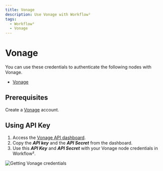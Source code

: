 ```yaml
---
title: Vonage
description: Use Vonage with Workflow²
tags:
  - Workflow²
  - Vonage
---
```

# Vonage

You can use these credentials to authenticate the following nodes with Vonage.
- [Vonage](/workflow/integrations/nodes/workflow-nodes-base.vonage/)

## Prerequisites

Create a [Vonage](https://vonage.com) account.

## Using API Key

1. Access the [Vonage API dashboard](https://dashboard.nexmo.com/).
2. Copy the ***API key*** and the ***API Secret*** from the dashboard.
3. Use this ***API Key*** and ***API Secret*** with your Vonage node credentials in Workflow².

![Getting Vonage credentials](/_images/integrations/credentials/vonage/using-api.gif)
